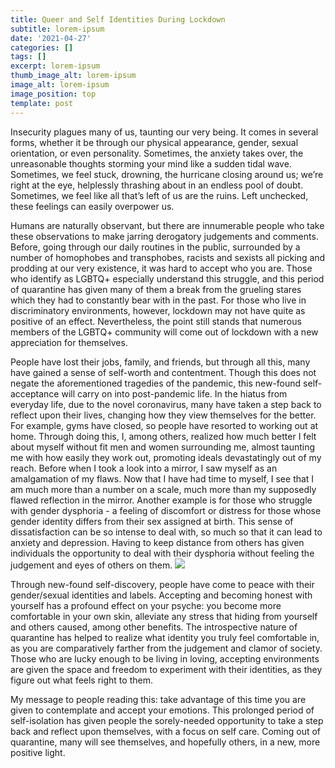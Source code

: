 ```yaml
---
title: Queer and Self Identities During Lockdown
subtitle: lorem-ipsum
date: '2021-04-27'
categories: []
tags: []
excerpt: lorem-ipsum
thumb_image_alt: lorem-ipsum
image_alt: lorem-ipsum
image_position: top
template: post
---
```

Insecurity plagues many of us, taunting our very being. It comes in several forms, whether it be through our physical appearance, gender, sexual orientation, or even personality. Sometimes, the anxiety takes over, the unreasonable thoughts storming your mind like a sudden tidal wave. Sometimes, we feel stuck, drowning, the hurricane closing around us; we’re right at the eye, helplessly thrashing about in an endless pool of doubt. Sometimes, we feel like all that’s left of us are the ruins. Left unchecked, these feelings can easily overpower us.

Humans are naturally observant, but there are innumerable people who take these observations to make jarring derogatory judgements and comments. Before, going through our daily routines in the public, surrounded by a number of homophobes and transphobes, racists and sexists all picking and prodding at our very existence, it was hard to accept who you are. Those who identify as LGBTQ+ especially understand this struggle, and this period of quarantine has given many of them a break from the grueling stares which they had to constantly bear with in the past. For those who live in discriminatory environments, however, lockdown may not have quite as positive of an effect. Nevertheless, the point still stands that numerous members of the LGBTQ+ community will come out of lockdown with a new appreciation for themselves.

People have lost their jobs, family, and friends, but through all this, many have gained a sense of self-worth and contentment. Though this does not negate the aforementioned tragedies of the pandemic, this new-found self-acceptance will carry on into post-pandemic life. In the hiatus from everyday life, due to the novel coronavirus, many have taken a step back to reflect upon their lives, changing how they view themselves for the better. For example, gyms have closed, so people have resorted to working out at home. Through doing this, I, among others, realized how much better I felt about myself without fit men and women surrounding me, almost taunting me with how easily they work out, promoting ideals devastatingly out of my reach. Before when I took a look into a mirror, I saw myself as an amalgamation of my flaws. Now that I have had time to myself, I see that I am much more than a number on a scale, much more than my supposedly flawed reflection in the mirror. Another example is for those who struggle with gender dysphoria - a feeling of discomfort or distress for those whose gender identity differs from their sex assigned at birth. This sense of dissatisfaction can be so intense to deal with, so much so that it can lead to anxiety and depression. Having to keep distance from others has given individuals the opportunity to deal with their dysphoria without feeling the judgement and eyes of others on them. ![](https://lh6.googleusercontent.com/QeD7nvezHVfFpXf6GQObuZ6PFAlgfsThXN_K4\_b274JB5yKIunxzwfKZdFGQmHqC0tBa_FsVFjDoBE6CVwnAHA5iBWf3m4iqZon1xOMNn-rA5jLBpm0uYyJ3\_ilAnB5QDENOcoYi)

Through new-found self-discovery, people have come to peace with their gender/sexual identities and labels. Accepting and becoming honest with yourself has a profound effect on your psyche: you become more comfortable in your own skin, alleviate any stress that hiding from yourself and others caused, among other benefits. The introspective nature of quarantine has helped to realize what identity you truly feel comfortable in, as you are comparatively farther from the judgement and clamor of society. Those who are lucky enough to be living in loving, accepting environments are given the space and freedom to experiment with their identities, as they figure out what feels right to them.

My message to people reading this: take advantage of this time you are given to contemplate and accept your emotions. This prolonged period of self-isolation has given people the sorely-needed opportunity to take a step back and reflect upon themselves, with a focus on self care. Coming out of quarantine, many will see themselves, and hopefully others, in a new, more positive light. 
